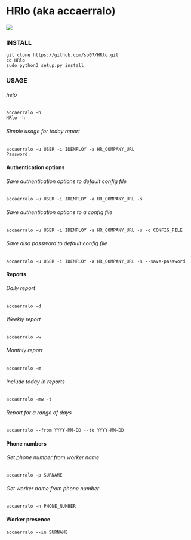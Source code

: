 # HRlo (aka accaerralo)

[![](https://raw.githubusercontent.com/wiki/so07/HRlo/zucchetti.png)](https://www.youtube.com/watch?v=8Cfo06DvA5M)

### INSTALL
```
git clone https://github.com/so07/HRlo.git
cd HRlo
sudo python3 setup.py install
```

### USAGE

###### help
```
accaerralo -h 
HRlo -h
```

###### Simple usage for today report
```
accaerralo -u USER -i IDEMPLOY -a HR_COMPANY_URL
Password:
```


#### Authentication options

###### Save authentication options to default config file
```
accaerralo -u USER -i IDEMPLOY -a HR_COMPANY_URL -s
```
###### Save authentication options to a config file
```
accaerralo -u USER -i IDEMPLOY -a HR_COMPANY_URL -s -c CONFIG_FILE
```
###### Save also password to default config file
```
accaerralo -u USER -i IDEMPLOY -a HR_COMPANY_URL -s --save-password
```

#### Reports

###### Daily report
```
accaerralo -d
```
###### Weekly report
```
accaerralo -w
```
###### Monthly report
```
accaerralo -m
```
###### Include today in reports
```
accaerralo -mw -t
```
###### Report for a range of days
```
accaerralo --from YYYY-MM-DD --to YYYY-MM-DD
```

#### Phone numbers

###### Get phone number from worker name
```
accaerralo -p SURNAME
```

###### Get worker name from phone number
```
accaerralo -n PHONE_NUMBER
```

#### Worker presence

```
accaerralo --in SURNAME
```
